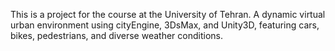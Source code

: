 
This is a project for the course at the University of Tehran.
A dynamic virtual urban environment using cityEngine, 3DsMax, and Unity3D, featuring cars, bikes, pedestrians, and diverse weather conditions.

